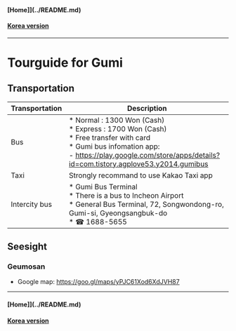 #### [Home]](../README.md)  
#### [Korea version](README_KR.md)  
---
# Tourguide for Gumi

## Transportation

Transportation| Description
--------|---------------------------------------------------------------------------------------------------
Bus |* Normal : 1300 Won (Cash)<br>* Express : 1700 Won (Cash)  <br>* Free transfer with card <br>* Gumi bus infomation app:<br>  - https://play.google.com/store/apps/details?id=com.tistory.agplove53.y2014.gumibus<br> 
Taxi     | Strongly recommand to use Kakao Taxi app  
Intercity bus | * Gumi Bus Terminal<br>* There is a bus to Incheon Airport<br> * General Bus Terminal, 72, Songwondong-ro, Gumi-si, Gyeongsangbuk-do<br>* ☎ 1688-5655

## Seesight

### Geumosan
* Google map: https://goo.gl/maps/yPJC61Xod6XdJVH87

---
#### [Home]](../README.md)  
#### [Korea version](README_KR.md)  